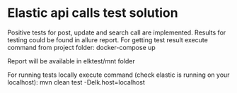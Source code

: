 # Elastic api calls test solution
Positive tests for post, update and search call are implemented.
Results for testing could be found in allure report.
For getting test result execute command from project folder:
docker-compose up 

Report will be available in elktest/mnt folder

For running tests locally execute command (check elastic is running on your localhost):
mvn clean test -Delk.host=localhost